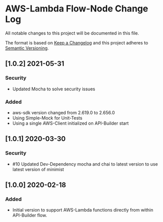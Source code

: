 # AWS-Lambda Flow-Node Change Log
All notable changes to this project will be documented in this file.

The format is based on [Keep a Changelog](http://keepachangelog.com/)
and this project adheres to [Semantic Versioning](http://semver.org/).

## [1.0.2] 2021-05-31
### Security
- Updated Mocha to solve security issues
### Added
- aws-sdk version changed from 2.619.0 to 2.656.0
- Using Simple-Mock for Unit-Tests
- Using a single AWS-Client initialized on API-Builder start

## [1.0.1] 2020-03-30
### Security
- #10 Updated Dev-Dependency mocha and chai to latest version to use latest version of minimist

## [1.0.0] 2020-02-18
### Added
- Initial version to support AWS-Lambda functions directly from within API-Builder flow.